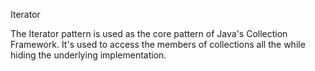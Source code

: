 Iterator

The Iterator pattern is used as the core pattern of Java's Collection Framework. It's used to access the members of collections all the while hiding the underlying implementation.